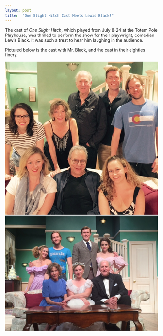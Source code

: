 ```yaml
---
layout: post
title:  "One Slight Hitch Cast Meets Lewis Black!"
---
```


The cast of _One Slight Hitch_, which played from July 8-24 at the Totem Pole Playhouse, was thrilled to perform the show for their playwright, comedian Lewis Black.  It was such a treat to hear him laughing in the audience.

Pictured below is the cast with Mr. Black, and the cast in their eighties finery.

<img src="/images/posts/hitch-0.jpg">
<img src="/images/posts/hitch-1.jpg">
